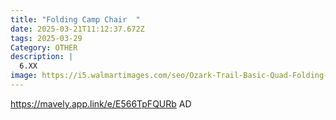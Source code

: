 ```yaml
---
title: "Folding Camp Chair  "
date: 2025-03-21T11:12:37.672Z
tags: 2025-03-29
Category: OTHER
description: |
  6.XX
image: https://i5.walmartimages.com/seo/Ozark-Trail-Basic-Quad-Folding-Camp-Chair-with-Cup-Holder-Peri-Night-Adult_8ed35b34-58ab-4699-8be4-9a412ba612af.1263af152ca1a0aec664ce75c1c2c853.jpeg?odnHeight=640&odnWidth=640&odnBg=FFFFFF
---
```

https://mavely.app.link/e/E566TpFQURb   AD